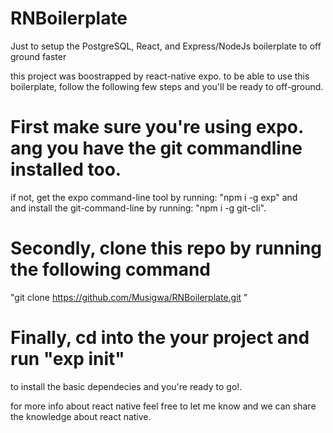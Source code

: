 # RNBoilerplate
Just to setup the PostgreSQL, React, and Express/NodeJs boilerplate to off ground faster

this project was boostrapped by react-native expo.
to be able to use this boilerplate, follow the following few steps and you'll be ready to off-ground.

# First make sure you're using expo. ang you have the git commandline installed too.

if not, get the expo command-line tool by running: "npm i -g exp" and  
and install the git-command-line by running: "npm i -g git-cli".

# Secondly, clone this repo by running the following command

"git clone https://github.com/Musigwa/RNBoilerplate.git <yourprojectname>"

# Finally, cd into the your project and run "exp init" 

to install the basic dependecies and you're ready to go!.

for more info about react native feel free to let me know and we can share the knowledge about react native.
